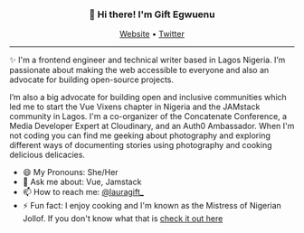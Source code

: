 
<h3 align="center">👋 Hi there! I'm Gift Egwuenu</h3>
<p align="center">
  <a href="https://giftegwuenu.com">Website</a> •
  <a href="https://twitter.com/lauragift_">Twitter</a>
</p>

---
✨ I'm a frontend engineer and technical writer based in Lagos Nigeria. I’m passionate about making the web accessible to everyone and also an advocate for building open-source projects. 

I’m also a big advocate for building open and inclusive communities which led me to start the Vue Vixens chapter in Nigeria and the JAMstack community in Lagos. I'm a co-organizer of the Concatenate Conference, a Media Developer Expert at Cloudinary, and an Auth0 Ambassador. When I'm not coding you can find me geeking about photography and exploring different ways of documenting stories using photography and cooking delicious delicacies.

- 😄 My Pronouns: She/Her   
- 💬 Ask me about: Vue, Jamstack 
- 📫 How to reach me: [@lauragift_](https://twitter.com/lauragift_)
- ⚡ Fun fact: I enjoy cooking and I'm known as the Mistress of Nigerian Jollof. If you don't know what that is [check it out here](https://www.youtube.com/watch?v=kQs5lX91h98)

<!--
**lauragift21/lauragift21** is a ✨ _special_ ✨ repository because its `README.md` (this file) appears on your GitHub profile.

Here are some ideas to get you started:

- 🔭 I’m currently working on ...
- 🌱 I’m currently learning ...
- 👯 I’m looking to collaborate on ...
- 🤔 I’m looking for help with ...
- 💬 Ask me about ...
- 📫 How to reach me: ...
- 😄 Pronouns: ...
- ⚡ Fun fact: ...
-->
